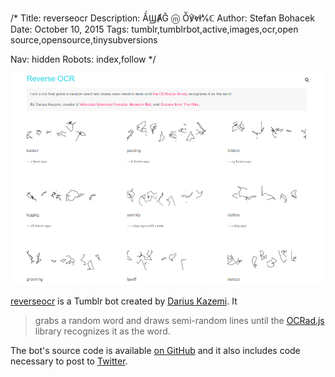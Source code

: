 /*
Title: reverseocr
Description: ẦϢȺĞ ⓜ Ṏ℣ⱴⱡ⅍ℂ
Author: Stefan Bohacek
Date: October 10, 2015
Tags: tumblr,tumblrbot,active,images,ocr,open source,opensource,tinysubversions

Nav: hidden
Robots: index,follow
*/

[![](/content/bots/tumblr-bots/images/reverseocr.png)](http://reverseocr.tumblr.com/)

[reverseocr](http://reverseocr.tumblr.com/) is a Tumblr bot created by [Darius Kazemi](https://twitter.com/tinysubversions). It

> grabs a random word and draws semi-random lines until the [OCRad.js](http://antimatter15.com/ocrad.js/demo.html) library recognizes it as the word.

The bot's source code is available [on GitHub](https://github.com/dariusk/reverseocr) and it also includes code necessary to post to [Twitter](https://twitter.com/).